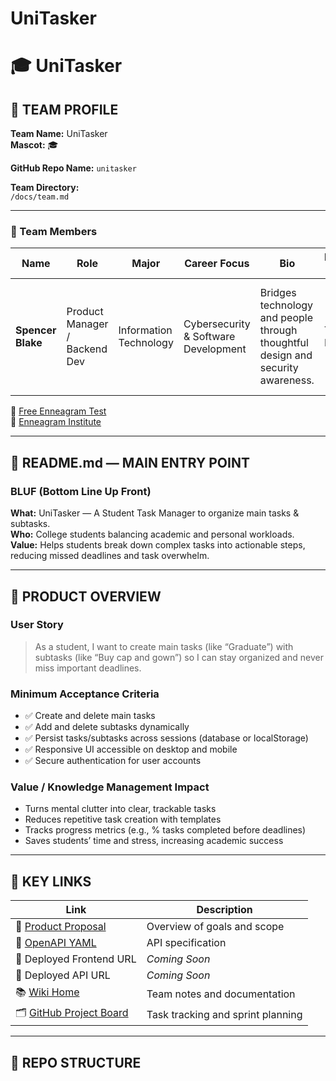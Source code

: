 # UniTasker
# 🎓 UniTasker

## 🧠 TEAM PROFILE

**Team Name:** UniTasker  
**Mascot:** 🎓  

**GitHub Repo Name:** `unitasker`

**Team Directory:**  
`/docs/team.md`

---

### 👥 Team Members

| Name | Role | Major | Career Focus | Bio | Enneagram / MBTI | Team Insight |
|------|------|--------|---------------|------|------------------|--------------|
| **Spencer Blake** | Product Manager / Backend Dev | Information Technology | Cybersecurity & Software Development | Bridges technology and people through thoughtful design and security awareness. | Type 5 / ISTJ | Strong in planning and follow-through; occasionally overanalyzes details before acting. |

🔗 [Free Enneagram Test](https://www.truity.com/test/enneagram-personality-test)  
🔗 [Enneagram Institute](https://www.enneagraminstitute.com/)

---

## 📘 README.md — MAIN ENTRY POINT

### **BLUF (Bottom Line Up Front)**

**What:** UniTasker — A Student Task Manager to organize main tasks & subtasks.  
**Who:** College students balancing academic and personal workloads.  
**Value:** Helps students break down complex tasks into actionable steps, reducing missed deadlines and task overwhelm.

---

## 🧩 PRODUCT OVERVIEW

### **User Story**
> As a student, I want to create main tasks (like “Graduate”) with subtasks (like “Buy cap and gown”) so I can stay organized and never miss important deadlines.

### **Minimum Acceptance Criteria**
- ✅ Create and delete main tasks  
- ✅ Add and delete subtasks dynamically  
- ✅ Persist tasks/subtasks across sessions (database or localStorage)  
- ✅ Responsive UI accessible on desktop and mobile  
- ✅ Secure authentication for user accounts  

### **Value / Knowledge Management Impact**
- Turns mental clutter into clear, trackable tasks  
- Reduces repetitive task creation with templates  
- Tracks progress metrics (e.g., % tasks completed before deadlines)  
- Saves students’ time and stress, increasing academic success  

---

## 🔗 KEY LINKS

| Link | Description |
|------|--------------|
| 📄 [Product Proposal](./docs/product-proposal.md) | Overview of goals and scope |
| 📑 [OpenAPI YAML](./api/openapi.yaml) | API specification |
| 🚀 Deployed Frontend URL | _Coming Soon_ |
| 🚀 Deployed API URL | _Coming Soon_ |
| 📚 [Wiki Home](../../wiki) | Team notes and documentation |
| 🗂 [GitHub Project Board](../../projects) | Task tracking and sprint planning |

---

## 🧱 REPO STRUCTURE



